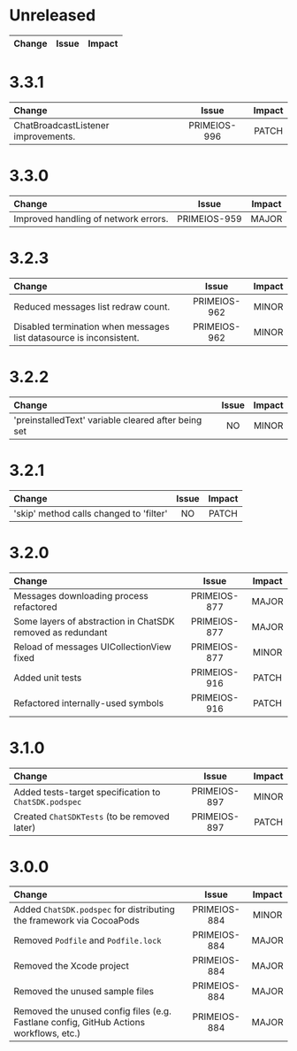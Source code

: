 # Unreleased
Change | Issue | Impact
:--- | :---: | :---:

# 3.3.1
Change | Issue | Impact
:--- | :---: | :---:
ChatBroadcastListener improvements. | PRIMEIOS-996 | PATCH

# 3.3.0
Change | Issue | Impact
:--- | :---: | :---:
Improved handling of network errors. | PRIMEIOS-959 | MAJOR

# 3.2.3
Change | Issue | Impact
:--- | :---: | :---:
Reduced messages list redraw count. | PRIMEIOS-962 | MINOR
Disabled termination when messages list datasource is inconsistent. | PRIMEIOS-962 | MINOR

# 3.2.2
Change | Issue | Impact
:--- | :---: | :---:
'preinstalledText' variable cleared after being set | NO | MINOR

# 3.2.1
Change | Issue | Impact
:--- | :---: | :---:
'skip' method calls changed to 'filter' | NO | PATCH

# 3.2.0
Change | Issue | Impact
:--- | :---: | :---:
Messages downloading process refactored | PRIMEIOS-877 | MAJOR
Some layers of abstraction in ChatSDK removed as redundant | PRIMEIOS-877 | MAJOR
Reload of messages UICollectionView fixed | PRIMEIOS-877 | MINOR
Added unit tests | PRIMEIOS-916 | PATCH
Refactored internally-used symbols | PRIMEIOS-916 | PATCH

# 3.1.0
Change | Issue | Impact
:--- | :---: | :---:
Added tests-target specification to `ChatSDK.podspec` | PRIMEIOS-897 | MINOR
Created `ChatSDKTests` (to be removed later) | PRIMEIOS-897 | PATCH

# 3.0.0
Change | Issue | Impact
:--- | :---: | :---:
Added `ChatSDK.podspec` for distributing the framework via CocoaPods | PRIMEIOS-884 | MINOR
Removed `Podfile` and `Podfile.lock` | PRIMEIOS-884 | MAJOR
Removed the Xcode project | PRIMEIOS-884 | MAJOR
Removed the unused sample files | PRIMEIOS-884 | MAJOR
Removed the unused config files (e.g. Fastlane config, GitHub Actions workflows, etc.) | PRIMEIOS-884 | MAJOR
